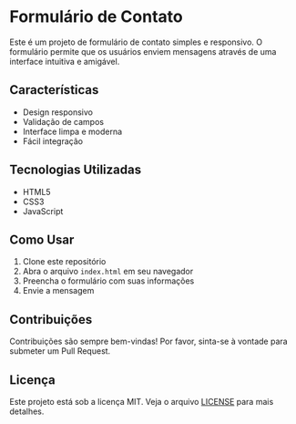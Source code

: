 # Formulário de Contato

Este é um projeto de formulário de contato simples e responsivo. O formulário permite que os usuários enviem mensagens através de uma interface intuitiva e amigável.

## Características

- Design responsivo
- Validação de campos
- Interface limpa e moderna
- Fácil integração

## Tecnologias Utilizadas

- HTML5
- CSS3
- JavaScript

## Como Usar

1. Clone este repositório
2. Abra o arquivo `index.html` em seu navegador
3. Preencha o formulário com suas informações
4. Envie a mensagem

## Contribuições

Contribuições são sempre bem-vindas! Por favor, sinta-se à vontade para submeter um Pull Request.

## Licença

Este projeto está sob a licença MIT. Veja o arquivo [LICENSE](LICENSE) para mais detalhes.